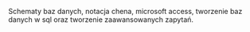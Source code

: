 Schematy baz danych, notacja chena, microsoft access, tworzenie baz danych w sql oraz tworzenie zaawansowanych zapytań.
